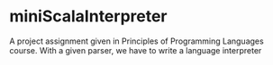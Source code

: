 # miniScalaInterpreter
A project assignment given in Principles of Programming Languages course. With a given parser, we have to write a language interpreter
